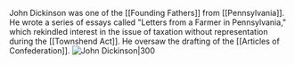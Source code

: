 John Dickinson was one of the [[Founding Fathers]] from [[Pennsylvania]]. He wrote a series of essays called "Letters from a Farmer in Pennsylvania," which rekindled interest in the issue of taxation without representation during the [[Townshend Act]]. He oversaw the drafting of the [[Articles of Confederation]].
![John Dickinson|300](https://upload.wikimedia.org/wikipedia/commons/thumb/a/ab/John_Dickinson_portrait.jpg/220px-John_Dickinson_portrait.jpg)
